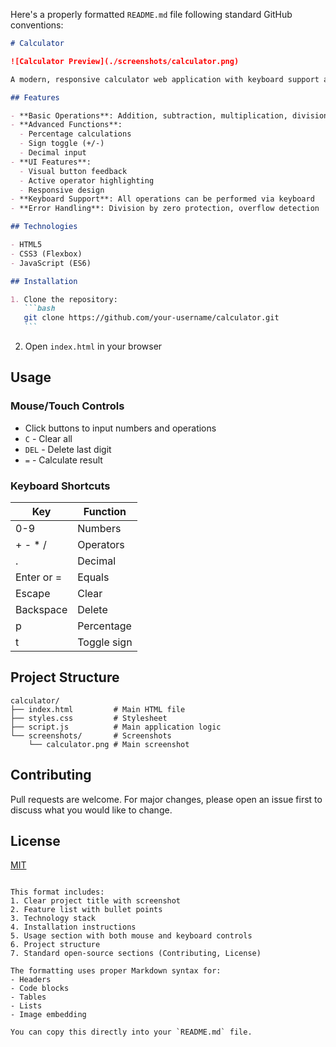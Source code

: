 Here's a properly formatted `README.md` file following standard GitHub conventions:

````markdown
# Calculator

![Calculator Preview](./screenshots/calculator.png)

A modern, responsive calculator web application with keyboard support and intuitive UI.

## Features

- **Basic Operations**: Addition, subtraction, multiplication, division
- **Advanced Functions**:
  - Percentage calculations
  - Sign toggle (+/-)
  - Decimal input
- **UI Features**:
  - Visual button feedback
  - Active operator highlighting
  - Responsive design
- **Keyboard Support**: All operations can be performed via keyboard
- **Error Handling**: Division by zero protection, overflow detection

## Technologies

- HTML5
- CSS3 (Flexbox)
- JavaScript (ES6)

## Installation

1. Clone the repository:
   ```bash
   git clone https://github.com/your-username/calculator.git
   ```
````

2. Open `index.html` in your browser

## Usage

### Mouse/Touch Controls

- Click buttons to input numbers and operations
- `C` - Clear all
- `DEL` - Delete last digit
- `=` - Calculate result

### Keyboard Shortcuts

| Key        | Function    |
| ---------- | ----------- |
| 0-9        | Numbers     |
| + - \* /   | Operators   |
| .          | Decimal     |
| Enter or = | Equals      |
| Escape     | Clear       |
| Backspace  | Delete      |
| p          | Percentage  |
| t          | Toggle sign |

## Project Structure

```
calculator/
├── index.html         # Main HTML file
├── styles.css         # Stylesheet
├── script.js          # Main application logic
└── screenshots/       # Screenshots
    └── calculator.png # Main screenshot
```

## Contributing

Pull requests are welcome. For major changes, please open an issue first to discuss what you would like to change.

## License

[MIT](https://choosealicense.com/licenses/mit/)

```

This format includes:
1. Clear project title with screenshot
2. Feature list with bullet points
3. Technology stack
4. Installation instructions
5. Usage section with both mouse and keyboard controls
6. Project structure
7. Standard open-source sections (Contributing, License)

The formatting uses proper Markdown syntax for:
- Headers
- Code blocks
- Tables
- Lists
- Image embedding

You can copy this directly into your `README.md` file.
```
